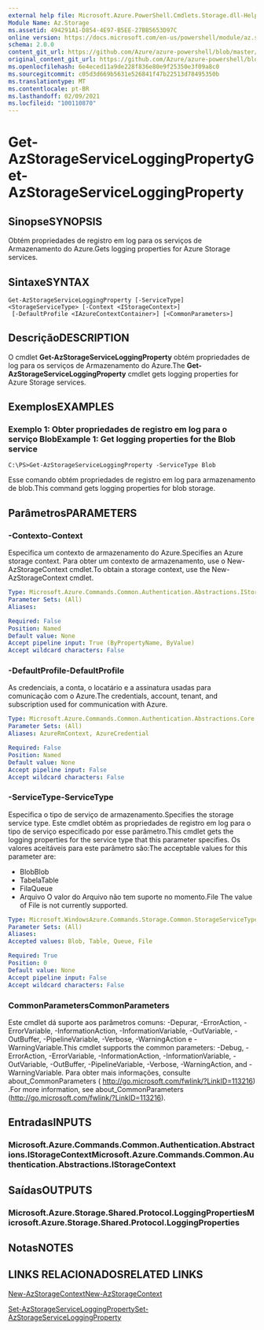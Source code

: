 ```yaml
---
external help file: Microsoft.Azure.PowerShell.Cmdlets.Storage.dll-Help.xml
Module Name: Az.Storage
ms.assetid: 494291A1-D854-4E97-B5EE-27BB5653D97C
online version: https://docs.microsoft.com/en-us/powershell/module/az.storage/get-azstorageserviceloggingproperty
schema: 2.0.0
content_git_url: https://github.com/Azure/azure-powershell/blob/master/src/Storage/Storage.Management/help/Get-AzStorageServiceLoggingProperty.md
original_content_git_url: https://github.com/Azure/azure-powershell/blob/master/src/Storage/Storage.Management/help/Get-AzStorageServiceLoggingProperty.md
ms.openlocfilehash: 6e4eced11a9de228f836e80e9f25350e3f09a8c0
ms.sourcegitcommit: c05d3d669b5631e526841f47b22513d78495350b
ms.translationtype: MT
ms.contentlocale: pt-BR
ms.lasthandoff: 02/09/2021
ms.locfileid: "100110870"
---
```

# <span data-ttu-id="38d9a-101">Get-AzStorageServiceLoggingProperty</span><span class="sxs-lookup"><span data-stu-id="38d9a-101">Get-AzStorageServiceLoggingProperty</span></span>

## <span data-ttu-id="38d9a-102">Sinopse</span><span class="sxs-lookup"><span data-stu-id="38d9a-102">SYNOPSIS</span></span>
<span data-ttu-id="38d9a-103">Obtém propriedades de registro em log para os serviços de Armazenamento do Azure.</span><span class="sxs-lookup"><span data-stu-id="38d9a-103">Gets logging properties for Azure Storage services.</span></span>

## <span data-ttu-id="38d9a-104">Sintaxe</span><span class="sxs-lookup"><span data-stu-id="38d9a-104">SYNTAX</span></span>

```
Get-AzStorageServiceLoggingProperty [-ServiceType] <StorageServiceType> [-Context <IStorageContext>]
 [-DefaultProfile <IAzureContextContainer>] [<CommonParameters>]
```

## <span data-ttu-id="38d9a-105">Descrição</span><span class="sxs-lookup"><span data-stu-id="38d9a-105">DESCRIPTION</span></span>
<span data-ttu-id="38d9a-106">O cmdlet **Get-AzStorageServiceLoggingProperty** obtém propriedades de log para os serviços de Armazenamento do Azure.</span><span class="sxs-lookup"><span data-stu-id="38d9a-106">The **Get-AzStorageServiceLoggingProperty** cmdlet gets logging properties for Azure Storage services.</span></span>

## <span data-ttu-id="38d9a-107">Exemplos</span><span class="sxs-lookup"><span data-stu-id="38d9a-107">EXAMPLES</span></span>

### <span data-ttu-id="38d9a-108">Exemplo 1: Obter propriedades de registro em log para o serviço Blob</span><span class="sxs-lookup"><span data-stu-id="38d9a-108">Example 1: Get logging properties for the Blob service</span></span>
```
C:\PS>Get-AzStorageServiceLoggingProperty -ServiceType Blob
```

<span data-ttu-id="38d9a-109">Esse comando obtém propriedades de registro em log para armazenamento de blob.</span><span class="sxs-lookup"><span data-stu-id="38d9a-109">This command gets logging properties for blob storage.</span></span>

## <span data-ttu-id="38d9a-110">Parâmetros</span><span class="sxs-lookup"><span data-stu-id="38d9a-110">PARAMETERS</span></span>

### <span data-ttu-id="38d9a-111">-Contexto</span><span class="sxs-lookup"><span data-stu-id="38d9a-111">-Context</span></span>
<span data-ttu-id="38d9a-112">Especifica um contexto de armazenamento do Azure.</span><span class="sxs-lookup"><span data-stu-id="38d9a-112">Specifies an Azure storage context.</span></span>
<span data-ttu-id="38d9a-113">Para obter um contexto de armazenamento, use o New-AzStorageContext cmdlet.</span><span class="sxs-lookup"><span data-stu-id="38d9a-113">To obtain a storage context, use the New-AzStorageContext cmdlet.</span></span>

```yaml
Type: Microsoft.Azure.Commands.Common.Authentication.Abstractions.IStorageContext
Parameter Sets: (All)
Aliases:

Required: False
Position: Named
Default value: None
Accept pipeline input: True (ByPropertyName, ByValue)
Accept wildcard characters: False
```

### <span data-ttu-id="38d9a-114">-DefaultProfile</span><span class="sxs-lookup"><span data-stu-id="38d9a-114">-DefaultProfile</span></span>
<span data-ttu-id="38d9a-115">As credenciais, a conta, o locatário e a assinatura usadas para comunicação com o Azure.</span><span class="sxs-lookup"><span data-stu-id="38d9a-115">The credentials, account, tenant, and subscription used for communication with Azure.</span></span>

```yaml
Type: Microsoft.Azure.Commands.Common.Authentication.Abstractions.Core.IAzureContextContainer
Parameter Sets: (All)
Aliases: AzureRmContext, AzureCredential

Required: False
Position: Named
Default value: None
Accept pipeline input: False
Accept wildcard characters: False
```

### <span data-ttu-id="38d9a-116">-ServiceType</span><span class="sxs-lookup"><span data-stu-id="38d9a-116">-ServiceType</span></span>
<span data-ttu-id="38d9a-117">Especifica o tipo de serviço de armazenamento.</span><span class="sxs-lookup"><span data-stu-id="38d9a-117">Specifies the storage service type.</span></span>
<span data-ttu-id="38d9a-118">Este cmdlet obtém as propriedades de registro em log para o tipo de serviço especificado por esse parâmetro.</span><span class="sxs-lookup"><span data-stu-id="38d9a-118">This cmdlet gets the logging properties for the service type that this parameter specifies.</span></span>
<span data-ttu-id="38d9a-119">Os valores aceitáveis para este parâmetro são:</span><span class="sxs-lookup"><span data-stu-id="38d9a-119">The acceptable values for this parameter are:</span></span>
- <span data-ttu-id="38d9a-120">Blob</span><span class="sxs-lookup"><span data-stu-id="38d9a-120">Blob</span></span> 
- <span data-ttu-id="38d9a-121">Tabela</span><span class="sxs-lookup"><span data-stu-id="38d9a-121">Table</span></span>
- <span data-ttu-id="38d9a-122">Fila</span><span class="sxs-lookup"><span data-stu-id="38d9a-122">Queue</span></span>
- <span data-ttu-id="38d9a-123">Arquivo O valor do Arquivo não tem suporte no momento.</span><span class="sxs-lookup"><span data-stu-id="38d9a-123">File The value of File is not currently supported.</span></span>

```yaml
Type: Microsoft.WindowsAzure.Commands.Storage.Common.StorageServiceType
Parameter Sets: (All)
Aliases:
Accepted values: Blob, Table, Queue, File

Required: True
Position: 0
Default value: None
Accept pipeline input: False
Accept wildcard characters: False
```

### <span data-ttu-id="38d9a-124">CommonParameters</span><span class="sxs-lookup"><span data-stu-id="38d9a-124">CommonParameters</span></span>
<span data-ttu-id="38d9a-125">Este cmdlet dá suporte aos parâmetros comuns: -Depurar, -ErrorAction, -ErrorVariable, -InformationAction, -InformationVariable, -OutVariable, -OutBuffer, -PipelineVariable, -Verbose, -WarningAction e -WarningVariable.</span><span class="sxs-lookup"><span data-stu-id="38d9a-125">This cmdlet supports the common parameters: -Debug, -ErrorAction, -ErrorVariable, -InformationAction, -InformationVariable, -OutVariable, -OutBuffer, -PipelineVariable, -Verbose, -WarningAction, and -WarningVariable.</span></span> <span data-ttu-id="38d9a-126">Para obter mais informações, consulte about_CommonParameters ( http://go.microsoft.com/fwlink/?LinkID=113216) .</span><span class="sxs-lookup"><span data-stu-id="38d9a-126">For more information, see about_CommonParameters (http://go.microsoft.com/fwlink/?LinkID=113216).</span></span>

## <span data-ttu-id="38d9a-127">Entradas</span><span class="sxs-lookup"><span data-stu-id="38d9a-127">INPUTS</span></span>

### <span data-ttu-id="38d9a-128">Microsoft.Azure.Commands.Common.Authentication.Abstractions.IStorageContext</span><span class="sxs-lookup"><span data-stu-id="38d9a-128">Microsoft.Azure.Commands.Common.Authentication.Abstractions.IStorageContext</span></span>

## <span data-ttu-id="38d9a-129">Saídas</span><span class="sxs-lookup"><span data-stu-id="38d9a-129">OUTPUTS</span></span>

### <span data-ttu-id="38d9a-130">Microsoft.Azure.Storage.Shared.Protocol.LoggingProperties</span><span class="sxs-lookup"><span data-stu-id="38d9a-130">Microsoft.Azure.Storage.Shared.Protocol.LoggingProperties</span></span>

## <span data-ttu-id="38d9a-131">Notas</span><span class="sxs-lookup"><span data-stu-id="38d9a-131">NOTES</span></span>

## <span data-ttu-id="38d9a-132">LINKS RELACIONADOS</span><span class="sxs-lookup"><span data-stu-id="38d9a-132">RELATED LINKS</span></span>

[<span data-ttu-id="38d9a-133">New-AzStorageContext</span><span class="sxs-lookup"><span data-stu-id="38d9a-133">New-AzStorageContext</span></span>](./New-AzStorageContext.md)

[<span data-ttu-id="38d9a-134">Set-AzStorageServiceLoggingProperty</span><span class="sxs-lookup"><span data-stu-id="38d9a-134">Set-AzStorageServiceLoggingProperty</span></span>](./Set-AzStorageServiceLoggingProperty.md)


